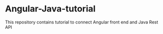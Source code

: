 # Angular-Java-tutorial
This repository contains tutorial to connect Angular front end and Java Rest API
